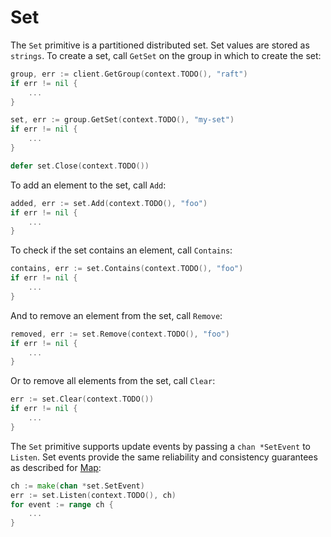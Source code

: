 # Set

The `Set` primitive is a partitioned distributed set. Set values are stored as `strings`. To
create a set, call `GetSet` on the group in which to create the set:

```go
group, err := client.GetGroup(context.TODO(), "raft")
if err != nil {
	...
}

set, err := group.GetSet(context.TODO(), "my-set")
if err != nil {
	...
}

defer set.Close(context.TODO())
```

To add an element to the set, call `Add`:

```go
added, err := set.Add(context.TODO(), "foo")
if err != nil {
	...
}

```

To check if the set contains an element, call `Contains`:

```go
contains, err := set.Contains(context.TODO(), "foo")
if err != nil {
	...
}

```

And to remove an element from the set, call `Remove`:

```go
removed, err := set.Remove(context.TODO(), "foo")
if err != nil {
	...
}

```

Or to remove all elements from the set, call `Clear`:

```go
err := set.Clear(context.TODO())
if err != nil {
	...
}
```

The `Set` primitive supports update events by passing a `chan *SetEvent` to `Listen`. Set events 
provide the same reliability and consistency guarantees as described for [Map](#map):

```go
ch := make(chan *set.SetEvent)
err := set.Listen(context.TODO(), ch)
for event := range ch {
	...
}
```
